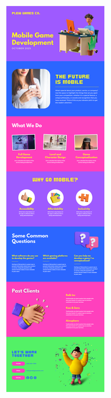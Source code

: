 ![template](https://raw.githubusercontent.com/ShriIraCatalog/resources-two/refs/heads/master/2025/04/20/20250420044022.png)
